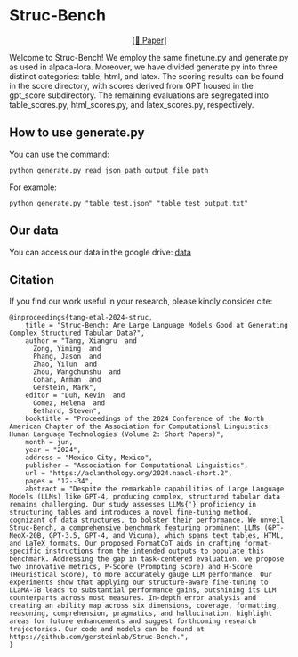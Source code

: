 # Struc-Bench

<p align="center"><a href="https://aclanthology.org/2024.naacl-short.2/">[📄 Paper]</a>


Welcome to Struc-Bench! We employ the same finetune.py and generate.py as used in alpaca-lora. Moreover, we have divided generate.py into three distinct categories: table, html, and latex. The scoring results can be found in the score directory, with scores derived from GPT housed in the gpt_score subdirectory. The remaining evaluations are segregated into table_scores.py, html_scores.py, and latex_scores.py, respectively.


## How to use generate.py
You can use the command:
```
python generate.py read_json_path output_file_path
```
For example:
```
python generate.py "table_test.json" "table_test_output.txt"
```

## Our data
You can access our data in the google drive: [data](https://drive.google.com/drive/folders/1XjlwdqdQxPQzTh0vqPsdUmpY5z5aD-v6?usp=drive_link)

## Citation
If you find our work useful in your research, please kindly consider cite:
```
@inproceedings{tang-etal-2024-struc,
    title = "Struc-Bench: Are Large Language Models Good at Generating Complex Structured Tabular Data?",
    author = "Tang, Xiangru  and
      Zong, Yiming  and
      Phang, Jason  and
      Zhao, Yilun  and
      Zhou, Wangchunshu  and
      Cohan, Arman  and
      Gerstein, Mark",
    editor = "Duh, Kevin  and
      Gomez, Helena  and
      Bethard, Steven",
    booktitle = "Proceedings of the 2024 Conference of the North American Chapter of the Association for Computational Linguistics: Human Language Technologies (Volume 2: Short Papers)",
    month = jun,
    year = "2024",
    address = "Mexico City, Mexico",
    publisher = "Association for Computational Linguistics",
    url = "https://aclanthology.org/2024.naacl-short.2",
    pages = "12--34",
    abstract = "Despite the remarkable capabilities of Large Language Models (LLMs) like GPT-4, producing complex, structured tabular data remains challenging. Our study assesses LLMs{'} proficiency in structuring tables and introduces a novel fine-tuning method, cognizant of data structures, to bolster their performance. We unveil Struc-Bench, a comprehensive benchmark featuring prominent LLMs (GPT-NeoX-20B, GPT-3.5, GPT-4, and Vicuna), which spans text tables, HTML, and LaTeX formats. Our proposed FormatCoT aids in crafting format-specific instructions from the intended outputs to populate this benchmark. Addressing the gap in task-centered evaluation, we propose two innovative metrics, P-Score (Prompting Score) and H-Score (Heuristical Score), to more accurately gauge LLM performance. Our experiments show that applying our structure-aware fine-tuning to LLaMA-7B leads to substantial performance gains, outshining its LLM counterparts across most measures. In-depth error analysis and creating an ability map across six dimensions, coverage, formatting, reasoning, comprehension, pragmatics, and hallucination, highlight areas for future enhancements and suggest forthcoming research trajectories. Our code and models can be found at https://github.com/gersteinlab/Struc-Bench.",
}
```
